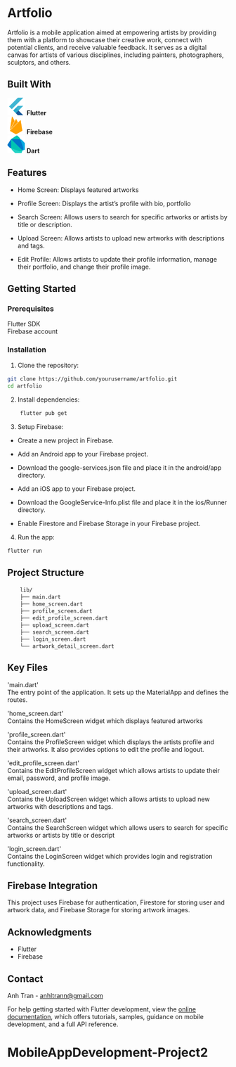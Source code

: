 # Artfolio

Artfolio is a mobile application aimed at empowering artists by providing them with a platform to showcase their creative work, connect with potential clients, and receive valuable feedback. It serves as a digital canvas for artists of various disciplines, including painters, photographers, sculptors, and others.

## Built With

<div style="display: flex; flex-direction: column;">
    <div>
        <img src="https://raw.githubusercontent.com/devicons/devicon/master/icons/flutter/flutter-original.svg" alt="Flutter" width="40" height="40" />
        <strong>Flutter</strong>
    </div>
    <div>
        <img src="https://raw.githubusercontent.com/devicons/devicon/master/icons/firebase/firebase-plain.svg" alt="Firebase" width="40" height="40" />
        <strong>Firebase</strong>
    </div>
    <div>
        <img src="https://raw.githubusercontent.com/devicons/devicon/master/icons/dart/dart-original.svg" alt="Dart" width="40" height="40" />
        <strong>Dart</strong>
    </div>
</div>

## Features

  - Home Screen: Displays featured artworks
    
  - Profile Screen: Displays the artist’s profile with bio, portfolio
    
  - Search Screen: Allows users to search for specific artworks or artists by title or description.
    
  - Upload Screen: Allows artists to upload new artworks with descriptions and tags.
    
  - Edit Profile: Allows artists to update their profile information, manage their portfolio, and change their profile image.

## Getting Started

### Prerequisites
  Flutter SDK <br>
  Firebase account

### Installation
  
  1. Clone the repository:  

```sh
git clone https://github.com/yourusername/artfolio.git
cd artfolio
```
  
  2. Install dependencies:

```sh
    flutter pub get
```

  3. Setup Firebase:

   - Create a new project in Firebase.

   - Add an Android app to your Firebase project.

   - Download the google-services.json file and place it in the android/app directory.

   - Add an iOS app to your Firebase project.

   - Download the GoogleService-Info.plist file and place it in the ios/Runner directory.

   - Enable Firestore and Firebase Storage in your Firebase project.

  4. Run the app:

```sh
flutter run
```

## Project Structure
        lib/
        ├── main.dart
        ├── home_screen.dart
        ├── profile_screen.dart
        ├── edit_profile_screen.dart
        ├── upload_screen.dart
        ├── search_screen.dart
        ├── login_screen.dart
        └── artwork_detail_screen.dart

## Key Files

'main.dart' <br>
The entry point of the application. It sets up the MaterialApp and defines the routes.

'home_screen.dart'<br>
Contains the HomeScreen widget which displays featured artworks

'profile_screen.dart'<br>
Contains the ProfileScreen widget which displays the artists profile and their artworks. It also provides options to edit the profile and logout.

'edit_profile_screen.dart'<br>
Contains the EditProfileScreen widget which allows artists to update their email, password, and profile image.

'upload_screen.dart'<br>
Contains the UploadScreen widget which allows artists to upload new artworks with descriptions and tags.

'search_screen.dart'<br>
Contains the SearchScreen widget which allows users to search for specific artworks or artists by title or descript

'login_screen.dart'<br>
Contains the LoginScreen widget which provides login and registration functionality.

## Firebase Integration
This project uses Firebase for authentication, Firestore for storing user and artwork data, and Firebase Storage for storing artwork images.

## Acknowledgments

- Flutter 
- Firebase

## Contact

Anh Tran - anhltrann@gmail.com

For help getting started with Flutter development, view the
[online documentation](https://docs.flutter.dev/), which offers tutorials,
samples, guidance on mobile development, and a full API reference.
# MobileAppDevelopment-Project2
